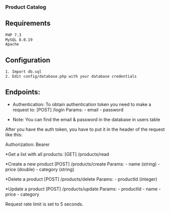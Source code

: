 ### Product Catalog

## Requirements

```bash
PHP 7.3
MySQL 8.0.19
Apache
```

## Configuration
```bash
1. Import db.sql
2. Edit config/database.php with your database credentials
```

## Endpoints:

* Authentication:
To obtain authentication token you need to make a request to:
[POST] /login
    Params:
        - email
        - password

* Note: You can find the email & password in the database in users table

After you have the auth token, you have to put it in the header of the request like this:

Authorization: Bearer <token>

*Get a list with all products:
[GET] /products/read

*Create a new product
[POST] /products/create
    Params:
        - name (string)
        - price (double)
        - category (string)

*Delete a product
[POST] /products/delete
    Params:
        - productId (integer)

*Update a product
[POST] /products/update
    Params:
        - productId
        - name
        - price
        - category

Request rate limit is set to 5 seconds. 
